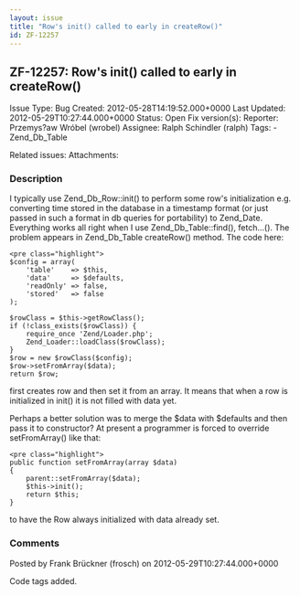 ```yaml
---
layout: issue
title: "Row's init() called to early in createRow()"
id: ZF-12257
---
```


ZF-12257: Row's init() called to early in createRow()
-----------------------------------------------------

 Issue Type: Bug Created: 2012-05-28T14:19:52.000+0000 Last Updated: 2012-05-29T10:27:44.000+0000 Status: Open Fix version(s): 
 Reporter:  Przemys?aw Wróbel (wrobel)  Assignee:  Ralph Schindler (ralph)  Tags: - Zend\_Db\_Table
 
 Related issues: 
 Attachments: 
### Description

I typically use Zend\_Db\_Row::init() to perform some row's initialization e.g. converting time stored in the database in a timestamp format (or just passed in such a format in db queries for portability) to Zend\_Date. Everything works all right when I use Zend\_Db\_Table::find(), fetch...(). The problem appears in Zend\_Db\_Table createRow() method. The code here:

 
    <pre class="highlight">
    $config = array(
        'table'    => $this,
        'data'     => $defaults,
        'readOnly' => false,
        'stored'   => false
    );
    
    $rowClass = $this->getRowClass();
    if (!class_exists($rowClass)) {
        require_once 'Zend/Loader.php';
        Zend_Loader::loadClass($rowClass);
    }
    $row = new $rowClass($config);
    $row->setFromArray($data);
    return $row;


first creates row and then set it from an array. It means that when a row is initialized in init() it is not filled with data yet.

Perhaps a better solution was to merge the $data with $defaults and then pass it to constructor? At present a programmer is forced to override setFromArray() like that:

 
    <pre class="highlight">
    public function setFromArray(array $data)
    {
        parent::setFromArray($data);
        $this->init();
        return $this;
    }


to have the Row always initialized with data already set.

 

 

### Comments

Posted by Frank Brückner (frosch) on 2012-05-29T10:27:44.000+0000

Code tags added.

 

 